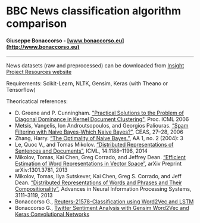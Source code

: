 # BBC News classification algorithm comparison
#### Giuseppe Bonaccorso - [www.bonaccorso.eu](http://www.bonaccorso.eu)
----
News datasets (raw and preprocessed) can be downloaded from [Insight Project Resources website](http://mlg.ucd.ie/datasets/bbc.html)

Requirements: Scikit-Learn, NLTK, Gensim, Keras (with Theano or Tensorflow)

Theoricatical references:
* D. Greene and P. Cunningham. ["Practical Solutions to the Problem of Diagonal Dominance in Kernel Document Clustering"](http://mlg.ucd.ie/files/publications/greene06icml.pdf), Proc. ICML 2006
* Metsis, Vangelis, Ion Androutsopoulos, and Georgios Paliouras. [“Spam Filtering with Naive Bayes-Which Naive Bayes?”](http://citeseerx.ist.psu.edu/viewdoc/download;jsessionid=8E082E80B04D842C58EAA12A01380139?doi=10.1.1.61.5542&rep=rep1&type=pdf), CEAS, 27–28, 2006
* Zhang, Harry. [“The Optimality of Naive Bayes.”](http://www.cs.unb.ca/~hzhang/publications/FLAIRS04ZhangH.pdf), AA 1, no. 2 (2004): 3
* Le, Quoc V., and Tomas Mikolov. [“Distributed Representations of Sentences and Documents”](http://www.jmlr.org/proceedings/papers/v32/le14.pdf), ICML, 14:1188–1196, 2014
* Mikolov, Tomas, Kai Chen, Greg Corrado, and Jeffrey Dean. [“Efficient Estimation of Word Representations in Vector Space”](http://arxiv.org/abs/1301.3781), arXiv Preprint arXiv:1301.3781, 2013
* Mikolov, Tomas, Ilya Sutskever, Kai Chen, Greg S. Corrado, and Jeff Dean. [“Distributed Representations of Words and Phrases and Their Compositionality”](http://papers.nips.cc/paper/5021-distributed-representations), Advances in Neural Information Processing Systems, 3111–3119, 2013
* Bonaccorso G., [Reuters-21578-Classification using Word2Vec and LSTM](https://github.com/giuseppebonaccorso/Reuters-21578-Classification)
* Bonaccorso G., [Twitter Sentiment Analysis with Gensim Word2Vec and Keras Convolutional Networks](https://github.com/giuseppebonaccorso/twitter_sentiment_analysis_word2vec_convnet)
